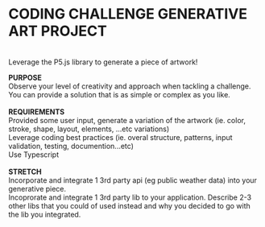 <h1>CODING CHALLENGE
GENERATIVE ART PROJECT</h1>
<br>
Leverage the P5.js library to generate a piece of artwork!

<b>PURPOSE</b>
<br>
Observe your level of creativity and approach when tackling a challenge. You can provide a solution that is as simple or complex as you like.
<br><br>
<b>REQUIREMENTS</b>
<br>
 Provided some user input, generate a variation of the artwork (ie. color, stroke, shape, layout, elements, ...etc variations)
 <br>
 Leverage coding best practices (ie. overal structure, patterns, input validation, testing, documention...etc)
 <br>
 Use Typescript
<br><br>
<b>STRETCH</b>
<br>
Incorporate and integrate 1 3rd party api (eg public weather data) into your generative piece.
<br>
Incoprorate and integrate 1 3rd party lib to your application. Describe 2-3 other libs that you could of used instead and why you decided to go with the lib you integrated.
